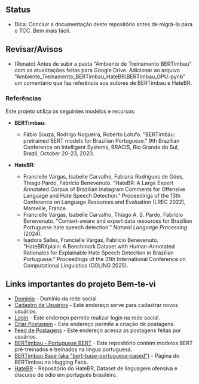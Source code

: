 ## Status
- Dica: Concluir a documentação deste repositório antes de migrá-la para o TCC. Bem mais fácil.

## Revisar/Avisos

- (Renato) Antes de subir a pasta "Ambiente de Treinamento BERTimbau" com as atualizações feitas para Google Drive. Adicionar ao arquivo "Ambiente_Treinamento_BERTimbau_HateBR\BERTimbau_GPU.ipynb" um comentário que faz referência aos autores de BERTimbau e HateBR.

### Referências

Este projeto utiliza os seguintes modelos e recursos:

- **BERTimbau**: 
  - Fábio Souza, Rodrigo Nogueira, Roberto Lotufo. "BERTimbau: pretrained BERT models for Brazilian Portuguese." 9th Brazilian Conference on Intelligent Systems, BRACIS, Rio Grande do Sul, Brazil, October 20-23, 2020.

- **HateBR**:
  - Francielle Vargas, Isabelle Carvalho, Fabiana Rodrigues de Góes, Thiago Pardo, Fabrício Benevenuto. "HateBR: A Large Expert Annotated Corpus of Brazilian Instagram Comments for Offensive Language and Hate Speech Detection." Proceedings of the 13th Conference on Language Resources and Evaluation (LREC 2022), Marseille, France.
  - Francielle Vargas, Isabelle Carvalho, Thiago A. S. Pardo, Fabrício Benevenuto. "Context-aware and expert data resources for Brazilian Portuguese hate speech detection." *Natural Language Processing* (2024).
  - Isadora Salles, Francielle Vargas, Fabrício Benevenuto. "HateBRXplain: A Benchmark Dataset with Human-Annotated Rationales for Explainable Hate Speech Detection in Brazilian Portuguese." Proceedings of the 31th International Conference on Computational Linguistics (COLING 2025).

## Links importantes do projeto Bem-te-vi

- [Domínio](https://bemtevisocial.com.br) - Domínio da rede social.
- [Cadastro de Usuários](http://bem-te-vi-social.test/registro) - Este endereço serve para cadastrar novos usuários.
- [Login](http://bem-te-vi-social.test/login) - Este endereço permite realizar login na rede social.
- [Criar Postagem](http://bem-te-vi-social.test/postagens/criar) - Este endereço permite a criação de postagens.
- [Feed de Postagens](http://bem-te-vi-social.test/feed) - Este endereço acessa as postagens feitas por usuários.
- [BERTimbau - Portuguese BERT](https://github.com/neuralmind-ai/portuguese-bert/) - Este repositório contém modelos BERT pré-treinados e treinados na língua portuguesa.
- [BERTimbau Base (aka "bert-base-portuguese-cased")](https://huggingface.co/neuralmind/bert-base-portuguese-cased) - Página do BERTimbau no Hugging Face.
- [HateBR](https://github.com/franciellevargas/HateBR) - Repositório do HateBR, Dataset de linguagem ofensiva e discurso de ódio em português brasileiro.
